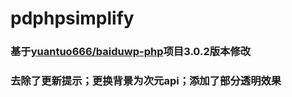 # pdphpsimplify
### 基于[yuantuo666/baiduwp-php]([https://markdown.com.cn](https://github.com/yuantuo666/baiduwp-php)https://github.com/yuantuo666/baiduwp-php)项目3.0.2版本修改
### 去除了更新提示；更换背景为次元api；添加了部分透明效果
